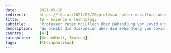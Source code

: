 ```yaml
---
date:          2021-05-20
redirect:      https://tkp.at/2021/05/20/professor-peter-mcculloch-ueber-behandlung-von-covid-und-impfungen/
title:         tp - Science & Technology
subtitle:      'Professor Peter McCulloch über Behandlung von Covid und Impfungen'
description:   'Wo bleibt die Diskussion über die Behandlung von Covid-19? Tucker Carlson von Fox News wirft eine Frage auf, die hier in Europa – wo bewährte Behandlungen wie Ivermectin und Vitamine, die das Immunsystem zum Funktionieren braucht, abgetan oder verboten wurden – noch weniger gestellt wird als in den USA. Und wo bleibt ein ethisch korrekter …'
country:       [AT]
categories:    [Gesundheit, Impfung]
tags:          [therapeutikum]
---
```

